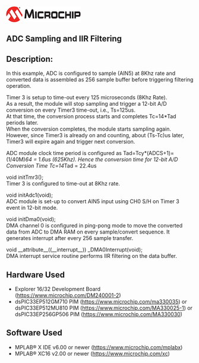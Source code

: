 ![image](../images/microchip.jpg) 

## ADC Sampling and IIR Filtering 

## Description:

In this example, ADC is configured to sample (AIN5) at 8Khz rate and converted data is assembled as 256 sample buffer before triggering filtering operation.

Timer 3 is setup to time-out every 125 microseconds (8Khz Rate).   
As a result, the module will stop sampling and trigger a 12-bit A/D conversion on every Timer3 time-out, i.e., Ts=125us.   
At that time, the conversion process starts and completes Tc=14*Tad periods later.  
When the conversion completes, the module starts sampling again. However, since Timer3 
is already on and counting, about (Ts-Tc)us later, Timer3 will expire again and trigger 
next conversion. 

ADC module clock time period is configured as Tad=Tcy*(ADCS+1)= (1/40M)*64 = 1.6us (625Khz). 
Hence the conversion time for 12-bit A/D Conversion Time Tc=14*Tad = 22.4us

void initTmr3();  
Timer 3 is configured to time-out at 8Khz rate. 

void initAdc1(void);  
ADC module is set-up to convert AIN5 input using CH0 S/H on Timer 3 event in 12-bit mode.

void initDma0(void);  
DMA channel 0 is configured in ping-pong mode to move the converted data from ADC to DMA RAM on every sample/convert sequence. 
It generates interrupt after every 256 sample transfer. 

void \_\_attribute\_\_((\_\_interrupt\_\_)) _DMA0Interrupt(void);  
DMA interrupt service routine performs IIR filtering on the data buffer.


## Hardware Used

- Explorer 16/32 Development Board (https://www.microchip.com/DM240001-2)
- dsPIC33EP512GM710 PIM (https://www.microchip.com/ma330035) or dsPIC33EP512MU810 PIM (https://www.microchip.com/MA330025-1) or dsPIC33EP256GP506 PIM (https://www.microchip.com/MA330030)
	
	
## Software Used 

- MPLAB® X IDE v6.00 or newer (https://www.microchip.com/mplabx)
- MPLAB® XC16 v2.00 or newer (https://www.microchip.com/xc)

